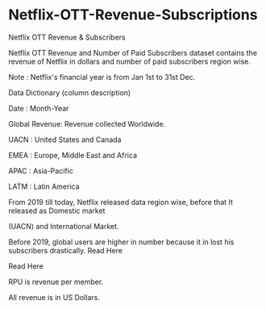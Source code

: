 # Netflix-OTT-Revenue-Subscriptions
Netflix OTT Revenue &amp; Subscribers

Netflix OTT Revenue and Number of Paid Subscribers dataset contains the revenue of Netflix in dollars and number of paid subscribers region wise.

Note : Netflix's financial year is from Jan 1st to 31st Dec.

Data Dictionary (column description)

Date : Month-Year

Global Revenue: Revenue collected Worldwide.

UACN : United States and Canada

EMEA : Europe, Middle East and Africa

APAC : Asia-Pacific

LATM : Latin America

From 2019 till today, Netflix released data region wise, before that It released as Domestic market

(UACN) and International Market.

Before 2019, global users are higher in number because it in lost his subscribers drastically. Read Here

Read Here

RPU is revenue per member.

All revenue is in US Dollars.
